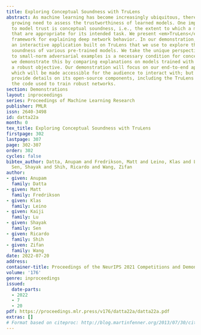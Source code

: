 ```yaml
---
title: Exploring Conceptual Soundness with TruLens
abstract: As machine learning has become increasingly ubiquitous, there has been a
  growing need to assess the trustworthiness of learned models. One important aspect
  to model trust is conceptual soundness, i.e., the extent to which a model uses features
  that are appropriate for its intended task. We present <em>TruLens</em>, a new cross-platform
  framework for explaining deep network behavior. In our demonstration, we provide
  an interactive application built on TruLens that we use to explore the conceptual
  soundness of various pre-trained models. We take the unique perspective that robustness
  to small-norm adversarial examples is a necessary condition for conceptual soundness;
  we demonstrate this by comparing explanations on models trained with and without
  a robust objective. Our demonstration will focus on our end-to-end application,
  which will be made accessible for the audience to interact with; but we will also
  provide details on its open-source components, including the TruLens library and
  the code used to train robust networks.
section: Demonstrations
layout: inproceedings
series: Proceedings of Machine Learning Research
publisher: PMLR
issn: 2640-3498
id: datta22a
month: 0
tex_title: Exploring Conceptual Soundness with TruLens
firstpage: 302
lastpage: 307
page: 302-307
order: 302
cycles: false
bibtex_author: Datta, Anupam and Fredrikson, Matt and Leino, Klas and Lu, Kaiji and
  Sen, Shayak and Shih, Ricardo and Wang, Zifan
author:
- given: Anupam
  family: Datta
- given: Matt
  family: Fredrikson
- given: Klas
  family: Leino
- given: Kaiji
  family: Lu
- given: Shayak
  family: Sen
- given: Ricardo
  family: Shih
- given: Zifan
  family: Wang
date: 2022-07-20
address:
container-title: Proceedings of the NeurIPS 2021 Competitions and Demonstrations Track
volume: '176'
genre: inproceedings
issued:
  date-parts:
  - 2022
  - 7
  - 20
pdf: https://proceedings.mlr.press/v176/datta22a/datta22a.pdf
extras: []
# Format based on citeproc: http://blog.martinfenner.org/2013/07/30/citeproc-yaml-for-bibliographies/
---
```

